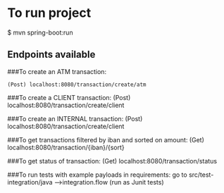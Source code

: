 # To run project

$ mvn spring-boot:run

## Endpoints available

###To create an ATM transaction:

    (Post) localhost:8080/transaction/create/atm

###To create a CLIENT transaction:
    (Post) localhost:8080/transaction/create/client

###To create an INTERNAL transaction:
    (Post) localhost:8080/transaction/create/client

###To get transactions filtered by iban and sorted on amount:
     (Get) localhost:8080/transaction/{iban}/{sort}

###To get status of transaction:
     (Get) localhost:8080/transaction/status
     
###To run tests with example payloads in requirements:
go to src/test-integration/java -->integration.flow (run as Junit tests)
     
     
